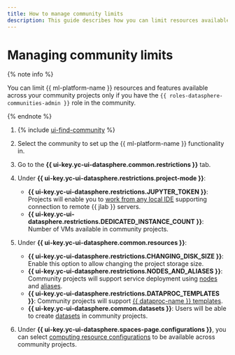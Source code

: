 ```yaml
---
title: How to manage community limits
description: This guide describes how you can limit resources available across your community projects and {{ ml-platform-name }} features.
---
```


# Managing community limits

{% note info %}

You can limit {{ ml-platform-name }} resources and features available across your community projects only if you have the `{{ roles-datasphere-communities-admin }}` role in the community.

{% endnote %}

1. {% include [ui-find-community](../../../_includes/datasphere/ui-find-community.md) %}
1. Select the community to set up the {{ ml-platform-name }} functionality in.
1. Go to the **{{ ui-key.yc-ui-datasphere.common.restrictions }}** tab.
1. Under **{{ ui-key.yc-ui-datasphere.restrictions.project-mode }}**:

   * **{{ ui-key.yc-ui-datasphere.restrictions.JUPYTER_TOKEN }}**: Projects will enable you to [work from any local IDE](../projects/remote-connect.md) supporting connection to remote {{ jlab }} servers.
   * **{{ ui-key.yc-ui-datasphere.restrictions.DEDICATED_INSTANCE_COUNT }}**: Number of VMs available in community projects.

1. Under **{{ ui-key.yc-ui-datasphere.common.resources }}**:

   * **{{ ui-key.yc-ui-datasphere.restrictions.CHANGING_DISK_SIZE }}**: Enable this option to allow changing the project storage size.
   * **{{ ui-key.yc-ui-datasphere.restrictions.NODES_AND_ALIASES }}**: Community projects will support service deployment using [nodes](../../concepts/deploy/index.md#node) and [aliases](../../concepts/deploy/index.md#alias).
   * **{{ ui-key.yc-ui-datasphere.restrictions.DATAPROC_TEMPLATES }}**: Community projects will support [{{ dataproc-name }} templates](../../concepts/data-proc-template).
   * **{{ ui-key.yc-ui-datasphere.common.datasets }}**: Users will be able to create [datasets](../../concepts/dataset) in community projects.

1. Under **{{ ui-key.yc-ui-datasphere.spaces-page.configurations }}**, you can select [computing resource configurations](../../concepts/configurations.md) to be available across community projects.

